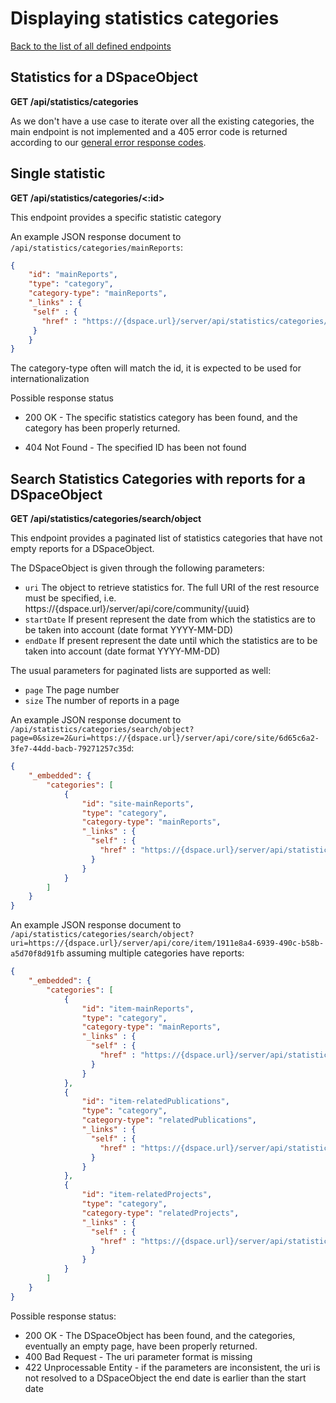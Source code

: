 # Displaying statistics categories
[Back to the list of all defined endpoints](endpoints.md)

## Statistics for a DSpaceObject
**GET /api/statistics/categories**

As we don't have a use case to iterate over all the existing categories, the main endpoint is not implemented and a 405 error code is returned according to our [general error response codes](README.md#Error-codes).

## Single statistic
**GET /api/statistics/categories/<:id>**

This endpoint provides a specific statistic category

An example JSON response document to `/api/statistics/categories/mainReports`:
```json
{
    "id": "mainReports",
    "type": "category",
    "category-type": "mainReports",
    "_links" : {
     "self" : {
       "href" : "https://{dspace.url}/server/api/statistics/categories/mainReports"
     }
    }
}
```

The category-type often will match the id, it is expected to be used for internationalization

Possible response status

* 200 OK - The specific statistics category has been found, and the category has been properly returned.
- 404 Not Found - The specified ID has been not found

## Search Statistics Categories with reports for a DSpaceObject
**GET /api/statistics/categories/search/object**

This endpoint provides a paginated list of statistics categories that have not empty reports for a DSpaceObject. 

The DSpaceObject is given through the following parameters:
- `uri` The object to retrieve statistics for. The full URI of the rest resource must be specified, i.e. https://{dspace.url}/server/api/core/community/{uuid}
- `startDate` If present represent the date from which the statistics are to be taken into account (date format YYYY-MM-DD)
- `endDate` If present represent the date until which the statistics are to be taken into account (date format YYYY-MM-DD)

The usual parameters for paginated lists are supported as well:
- `page` The page number 
- `size` The number of reports in a page

An example JSON response document to `/api/statistics/categories/search/object?page=0&size=2&uri=https://{dspace.url}/server/api/core/site/6d65c6a2-3fe7-44dd-bacb-79271257c35d`:

```json
{
    "_embedded": {
        "categories": [
            {
                "id": "site-mainReports",
                "type": "category",
                "category-type": "mainReports",
                "_links" : {
                  "self" : {
                    "href" : "https://{dspace.url}/server/api/statistics/categories/site-mainReports"
                  }
                }
            }
        ]
    }
}
```

An example JSON response document to `/api/statistics/categories/search/object?uri=https://{dspace.url}/server/api/core/item/1911e8a4-6939-490c-b58b-a5d70f8d91fb` assuming multiple categories have reports:

```json
{
    "_embedded": {
        "categories": [
            {
                "id": "item-mainReports",
                "type": "category",
                "category-type": "mainReports",
                "_links" : {
                  "self" : {
                    "href" : "https://{dspace.url}/server/api/statistics/categories/item-mainReports"
                  }
                }
            },
            {
                "id": "item-relatedPublications",
                "type": "category",
                "category-type": "relatedPublications",
                "_links" : {
                  "self" : {
                    "href" : "https://{dspace.url}/server/api/statistics/categories/item-relatedPublications"
                  }
                }
            },
            {
                "id": "item-relatedProjects",
                "type": "category",
                "category-type": "relatedProjects",
                "_links" : {
                  "self" : {
                    "href" : "https://{dspace.url}/server/api/statistics/categories/item-relatedProjects"
                  }
                }
            }
        ]
    }
}
```

Possible response status:
* 200 OK - The DSpaceObject has been found, and the categories, eventually an empty page, have been properly returned.
* 400 Bad Request - The uri parameter format is missing
* 422 Unprocessable Entity - if the parameters are inconsistent, the uri is not resolved to a DSpaceObject the end date is earlier than the start date